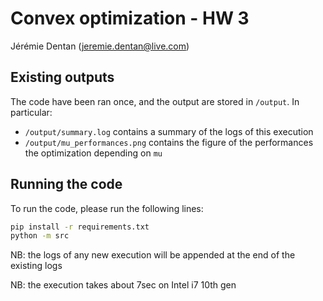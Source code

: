 # Convex optimization - HW 3

Jérémie Dentan (jeremie.dentan@live.com)

## Existing outputs

The code have been ran once, and the output are stored in `/output`. In particular:

-  `/output/summary.log` contains a summary of the logs of this execution
- `/output/mu_performances.png` contains the figure of the performances the optimization depending on `mu`

## Running the code

To run the code, please run the following lines:

```bash
pip install -r requirements.txt
python -m src
```

NB: the logs of any new execution will be appended at the end of the existing logs

NB: the execution takes about 7sec on Intel i7 10th gen